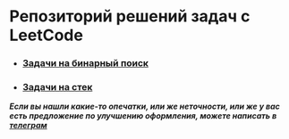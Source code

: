 # Репозиторий решений задач с LeetCode
 * ### [Задачи на бинарный поиск](https://github.com/NeedCookies/LeetCode/blob/main/BinarySearch/README.md)
 * ### [Задачи на стек](https://github.com/NeedCookies/LeetCode/blob/main/Stack/README.md)

***Если вы нашли какие-то опечатки, или же неточности, или же у вас есть предложение по улучшению оформления, можете написать в [телеграм](https://t.me/Cookies_So)***